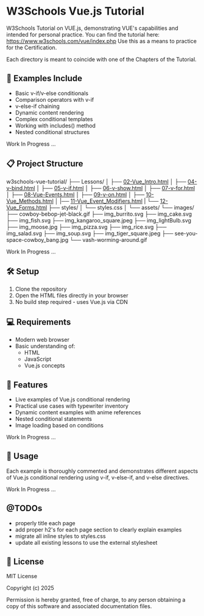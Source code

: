 # W3Schools Vue.js Tutorial

W3Schools Tutorial on VUE.js, demonstrating VUE's capabilities and intended for personal practice.
You can find the tutorial here: https://www.w3schools.com/vue/index.php
Use this as a means to practice for the Certification.

Each directory is meant to coincide with one of the Chapters of the Tutorial.

## 🚀 Examples Include

- Basic v-if/v-else conditionals
- Comparison operators with v-if
- v-else-if chaining
- Dynamic content rendering
- Complex conditional templates
- Working with includes() method
- Nested conditional structures

Work In Progress ...

## 📋 Project Structure

w3schools-vue-tutorial/
├── Lessons/
│   ├── [02-Vue_Intro.html](https://craigeniah.github.io/w3schools-vue-tutorial/Lessons/02-Vue_Intro.html)
│   ├── [04-v-bind.html](https://craigeniah.github.io/w3schools-vue-tutorial/Lessons/04-v-bind.html)
│   ├── [05-v-if.html](https://craigeniah.github.io/w3schools-vue-tutorial/Lessons/05-v-if.html)
│   ├── [06-v-show.html](https://craigeniah.github.io/w3schools-vue-tutorial/Lessons/06-v-show.html)
│   ├── [07-v-for.html](https://craigeniah.github.io/w3schools-vue-tutorial/Lessons/07-v-for.html)
│   ├── [08-Vue-Events.html](https://craigeniah.github.io/w3schools-vue-tutorial/Lessons/08-Vue-Events.html)
│   ├── [09-v-on.html](https://craigeniah.github.io/w3schools-vue-tutorial/Lessons/09-v-on.html)
│   ├── [10-Vue_Methods.html](https://craigeniah.github.io/w3schools-vue-tutorial/Lessons/10-Vue_Methods.html)
│   |── [11-Vue_Event_Modifiers.html](https://craigeniah.github.io/w3schools-vue-tutorial/Lessons/11-Vue_Event_Modifiers.html)
|   └── [12-Vue_Forms.html](https://craigeniah.github.io/w3schools-vue-tutorial/Lessons/12-Vue_Forms.html)
├── styles/
│   └── styles.css
│
└── assets/
    └── images/
        ├── cowboy-bebop-jet-black.gif
        ├── img_burrito.svg
        ├── img_cake.svg
        ├── img_fish.svg
        ├── img_kangaroo_square.jpeg
        ├── img_lightBulb.svg
        ├── img_moose.jpg
        ├── img_pizza.svg
        ├── img_rice.svg
        ├── img_salad.svg
        ├── img_soup.svg
        ├── img_tiger_square.jpeg
        ├── see-you-space-cowboy_bang.jpg
        └── vash-worming-around.gif

Work In Progress ...

## 🛠️ Setup

1. Clone the repository
2. Open the HTML files directly in your browser
3. No build step required - uses Vue.js via CDN

## 💻 Requirements

- Modern web browser
- Basic understanding of:
  - HTML
  - JavaScript
  - Vue.js concepts

## 🌟 Features

- Live examples of Vue.js conditional rendering
- Practical use cases with typewriter inventory
- Dynamic content examples with anime references
- Nested conditional statements
- Image loading based on conditions

Work In Progress ...

## 📝 Usage

Each example is thoroughly commented and demonstrates different aspects of Vue.js conditional rendering using v-if, v-else-if, and v-else directives.

Work In Progress ...

## @TODOs
- properly title each page
- add proper h2's for each page section to clearly explain examples
- migrate all inline styles to styles.css
- update all existing lessons to use the external stylesheet

## 📜 License

MIT License

Copyright (c) 2025

Permission is hereby granted, free of charge, to any person obtaining a copy of this software and associated documentation files.
